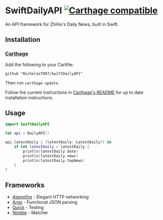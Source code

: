 # SwiftDailyAPI [![Carthage compatible](https://img.shields.io/badge/Carthage-compatible-4BC51D.svg?style=flat)](https://github.com/Carthage/Carthage)

An API framework for ZhiHu's Daily News, built in Swift.

## Installation

### [Carthage]

[Carthage]: https://github.com/Carthage/Carthage

Add the following to your Cartfile:

```
github "NicholasTD07/SwiftDailyAPI"
```

Then run `carthage update`.

Follow the current instructions in [Carthage's README][carthage-installation]
for up to date installation instructions.

[carthage-installation]: https://github.com/Carthage/Carthage#adding-frameworks-to-an-application

## Usage

```swift
import SwiftDailyAPI

let api = DailyAPI()

api.latestDaily { (latestDaily: LatestDaily?) in
    if let latestDaily = latestDaily {
        println(latestDaily.date)
        println(latestDaily.news)
        println(latestDaily.topNews)
    }
}
```

## Frameworks

* [Alamofire] - Elegant HTTP networking
* [Argo]      - Functional JSON parsing
* [Quick]     - Testing
* [Nimble]    - Matcher

[Alamofire]: https://github.com/Alamofire/Alamofire
[Argo]: https://github.com/thoughtbot/Argo
[Quick]: https://github.com/Quick/Quick
[Nimble]: https://github.com/Quick/Nimble
